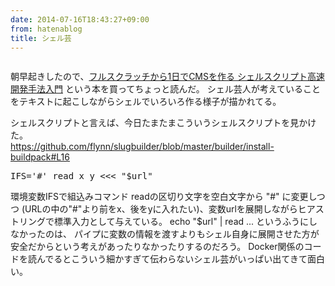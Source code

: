 ```yaml
---
date: 2014-07-16T18:43:27+09:00
from: hatenablog
title: シェル芸
---
```


<p><a href="http://amazon.co.jp/o/ASIN/B00LBPGFJS/r7kamura07-22"><img src="http://ecx.images-amazon.com/images/I/51r6kpV26GL._AA258_PIkin4,BottomRight,-28,22_AA280_SH20_OU09_.jpg" alt=""></a></p>

<p>朝早起きしたので、<a href="http://amazon.co.jp/o/ASIN/B00LBPGFJS/r7kamura07-22">フルスクラッチから1日でCMSを作る シェルスクリプト高速開発手法入門</a> という本を買ってちょっと読んだ。
シェル芸人が考えていることをテキストに起こしながらシェルでいろいろ作る様子が描かれてる。</p>

<p>シェルスクリプトと言えば、今日たまたまこういうシェルスクリプトを見かけた。<br>
<a href="https://github.com/flynn/slugbuilder/blob/master/builder/install-buildpack#L16">https://github.com/flynn/slugbuilder/blob/master/builder/install-buildpack#L16</a></p>

<pre class="code" data-unlink>IFS='#' read x y &lt;&lt;&lt; "$url"</pre>


<p>環境変数IFSで組込みコマンド readの区切り文字を空白文字から "#" に変更しつつ
(URLの中の"#"より前をx、後をyに入れたい)、変数urlを展開しながらヒアストリングで標準入力として与えている。
echo "$url" | read ... というふうにしなかったのは、
パイプに変数の情報を渡すよりもシェル自身に展開させた方が安全だからという考えがあったりなかったりするのだろう。
Docker関係のコードを読んでるとこういう細かすぎて伝わらないシェル芸がいっぱい出てきて面白い。</p>

